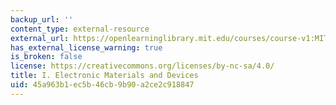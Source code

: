 ```yaml
---
backup_url: ''
content_type: external-resource
external_url: https://openlearninglibrary.mit.edu/courses/course-v1:MITX+3.15.1x+2T2017/about
has_external_license_warning: true
is_broken: false
license: https://creativecommons.org/licenses/by-nc-sa/4.0/
title: I. Electronic Materials and Devices
uid: 45a963b1-ec5b-46cb-9b90-a2ce2c918847
---
```

